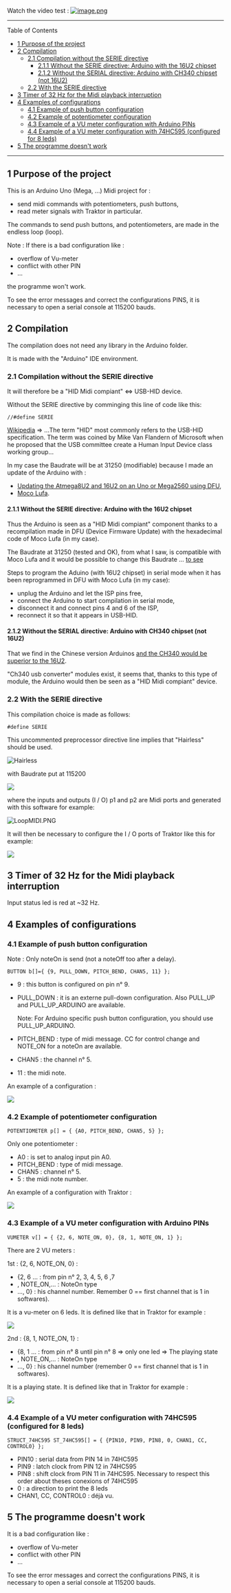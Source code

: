 Watch the video test :
[![image.png](./documentation/test.PNG)](https://youtu.be/h2KTVaI7ic4)

---
Table of Contents
- [1 Purpose of the project](#1-purpose-of-the-project)
- [2 Compilation](#2-compilation)
  - [2.1 Compilation without the SERIE directive](#21-compilation-without-the-serie-directive)
    - [2.1.1 Without the SERIE directive: Arduino with the 16U2 chipset](#211-without-the-serie-directive-arduino-with-the-16u2-chipset)
    - [2.1.2 Without the SERIAL directive: Arduino with CH340 chipset (not 16U2)](#212-without-the-serial-directive-arduino-with-ch340-chipset-not-16u2)
  - [2.2 With the SERIE directive](#22-with-the-serie-directive)
- [3 Timer of 32 Hz for the Midi playback interruption](#3-timer-of-32-hz-for-the-midi-playback-interruption)
- [4 Examples of configurations](#4-examples-of-configurations)
  - [4.1 Example of push button configuration](#41-example-of-push-button-configuration)
  - [4.2 Example of potentiometer configuration](#42-example-of-potentiometer-configuration)
  - [4.3 Example of a VU meter configuration with Arduino PINs](#43-example-of-a-vu-meter-configuration-with-arduino-pins)
  - [4.4 Example of a VU meter configuration with 74HC595 (configured for 8 leds)](#44-example-of-a-vu-meter-configuration-with-74hc595-configured-for-8-leds)
- [5 The programme doesn't work](#5-the-programme-doesnt-work)
  
---

## 1 Purpose of the project

This is an Arduino Uno (Mega, ...) Midi project for :
 - send midi commands with potentiometers, push buttons,
 - read meter signals with Traktor in particular.

The commands to send push buttons, and potentiometers, are made in the endless loop (loop).

Note : If there is a bad configuration like :
- overflow of Vu-meter
- conflict with other PIN
- ...

the programme won't work.

To see the error messages and correct the configurations PINS, it is necessary to open a serial console at 115200 bauds.

## 2 Compilation

The compilation does not need any library in the Arduino folder.

It is made with the "Arduino" IDE environment.

### 2.1 Compilation without the SERIE directive

It will therefore be a "HID Midi compiant" <=> USB-HID device.

Without the SERIE directive by comminging this line of code like this:
```
//#define SERIE
```
[Wikipedia](https://en.wikipedia.org/wiki/Human_interface_device) => ...The term "HID" most commonly refers to the USB-HID specification. The term was coined by Mike Van Flandern of Microsoft when he proposed that the USB committee create a Human Input Device class working group...

In my case the Baudrate will be at 31250 (modifiable) because I made an update of the Arduino with :
 - [Updating the Atmega8U2 and 16U2 on an Uno or Mega2560 using DFU](https://www.arduino.cc/en/Hacking/DFUProgramming8U2),
 - [Moco Lufa](https://github.com/search?q=Moco+Lufa).

#### 2.1.1 Without the SERIE directive: Arduino with the 16U2 chipset

Thus the Arduino is seen as a "HID Midi compiant" component thanks to a recompilation made in DFU (Device Firmware Update) with the hexadecimal code of Moco Lufa (in my case).

The Baudrate at 31250 (tested and OK), from what I saw, is compatible with Moco Lufa and it would be possible to change this Baudrate ... [to see](https://forum.arduino.cc/index.php?topic=515491.0)

Steps to program the Aduino (with 16U2 chipset) in serial mode when it has been reprogrammed in DFU with Moco Lufa (in my case):
- unplug the Arduino and let the ISP pins free,
- connect the Arduino to start compilation in serial mode,
- disconnect it and connect pins 4 and 6 of the ISP,
- reconnect it so that it appears in USB-HID.


#### 2.1.2 Without the SERIAL directive: Arduino with CH340 chipset (not 16U2)

That we find in the Chinese version Arduinos [and the CH340 would be superior to the 16U2](https://makersportal.com/blog/2019/3/12/testing-the-arduino-ch340-board).

"Ch340 usb converter" modules exist, it seems that, thanks to this type of module, the Arduino would then be seen as a "HID Midi compiant" device.

### 2.2 With the SERIE directive

This compilation choice is made as follows:

```
#define SERIE
```

This uncommented preprocessor directive line implies that "Hairless" should be used.

![Hairless](./documentation/Hairless.PNG)

with Baudrate put at 115200

![](./documentation/Hairless_Settings.PNG)

where the inputs and outputs (I / O) p1 and p2 are Midi ports and generated with this software for example:

![LoopMIDI.PNG](./documentation/LoopMIDI.PNG)

It will then be necessary to configure the I / O ports of Traktor like this for example:

![](./documentation/Traktor.PNG)

## 3 Timer of 32 Hz for the Midi playback interruption

Input status led is red at ~32 Hz. 

## 4 Examples of configurations

### 4.1 Example of push button configuration

Note : Only noteOn is send (not a noteOff too after a delay).

```
BUTTON b[]={ {9, PULL_DOWN, PITCH_BEND, CHAN5, 11} };
```

- 9 : this button is configured on pin n° 9.
- PULL_DOWN : it is an externe pull-down configuration.
  Also PULL_UP and PULL_UP_ARDUINO are available.

  Note: For Arduino specific push button configuration, you should use PULL_UP_ARDUINO.
- PITCH_BEND : type of midi message. CC for control change and NOTE_ON for a noteOn are available.
- CHAN5 : the channel n° 5.
- 11 : the midi note.

An example of a configuration :

![](./documentation/Traktor_learn_noteOn_play_stop.PNG)

### 4.2 Example of potentiometer configuration

```
POTENTIOMETER p[] = { {A0, PITCH_BEND, CHAN5, 5} };
```

Only one potentiometer :

- A0 : is set to analog input pin A0.
- PITCH_BEND : type of midi message.
- CHAN5 : channel n° 5.
- 5 : the midi note number.

An example of a configuration with Traktor :

![](./documentation/Traktor_learn_cc_potentiometer.PNG)

### 4.3 Example of a VU meter configuration with Arduino PINs

```
VUMETER v[] = { {2, 6, NOTE_ON, 0}, {8, 1, NOTE_ON, 1} };
```

There are 2 VU meters :

1st : {2, 6, NOTE_ON, 0} : 
- {2, 6 ... : from pin n° 2, 3, 4, 5, 6 ,7 
- , NOTE_ON,... : NoteOn type
- ..., 0} : his channel number. Remember 0 == first channel that is 1 in softwares). 

It is a vu-meter on 6 leds. It is defined like that in Traktor for example :
  
![](./documentation/Traktor_out_vu_meter_state.PNG)

2nd : {8, 1, NOTE_ON, 1} : 
- {8, 1 ... : from pin n° 8 until pin n° 8 => only one led => The playing state
- , NOTE_ON,... : NoteOn type
- ..., 0} : his channel number (remember 0 == first channel that is 1 in softwares). 

It is a playing state. It is defined like that in Traktor for example :

![](./documentation/Traktor_out_play_pause_state.PNG)

### 4.4 Example of a VU meter configuration with 74HC595 (configured for 8 leds)

```
STRUCT_74HC595 ST_74HC595[] = { {PIN10, PIN9, PIN8, 0, CHAN1, CC, CONTROL0} };
```

- PIN10 : serial data from PIN 14 in 74HC595
- PIN9 : latch clock from PIN 12 in 74HC595
- PIN8 : shift clock from PIN 11 in 74HC595.
  Necessary to respect this order about theses conexions of 74HC595
- 0 : a direction to print the 8 leds
- CHAN1, CC, CONTROL0 : déjà vu.


## 5 The programme doesn't work

It is a bad configuration like :
- overflow of Vu-meter
- conflict with other PIN
- ...

To see the error messages and correct the configurations PINS, it is necessary to open a serial console at 115200 bauds.
